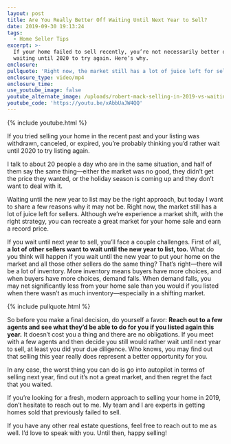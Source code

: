 ```yaml
---
layout: post
title: Are You Really Better Off Waiting Until Next Year to Sell?
date: 2019-09-30 19:13:24
tags:
  - Home Seller Tips
excerpt: >-
  If your home failed to sell recently, you’re not necessarily better off
  waiting until 2020 to try again. Here’s why.
enclosure:
pullquote: 'Right now, the market still has a lot of juice left for sellers.'
enclosure_type: video/mp4
enclosure_time:
use_youtube_image: false
youtube_alternate_image: /uploads/robert-mack-selling-in-2019-vs-waiting-youtube.png
youtube_code: 'https://youtu.be/xAbbUaJW4QQ'
---
```


{% include youtube.html %}

If you tried selling your home in the recent past and your listing was withdrawn, canceled, or expired, you’re probably thinking you’d rather wait until 2020 to try listing again.&nbsp;

I talk to about 20 people a day who are in the same situation, and half of them say the same thing—either the market was no good, they didn’t get the price they wanted, or the holiday season is coming up and they don’t want to deal with it.&nbsp;

Waiting until the new year to list may be the right approach, but today I want to share a few reasons why it may not be. Right now, the market still has a lot of juice left for sellers. Although we’re experience a market shift, with the right strategy, you can recreate a great market for your home sale and earn a record price.&nbsp;

If you wait until next year to sell, you’ll face a couple challenges. First of all, **a lot of other sellers want to wait until the new year to list, too.** What do you think will happen if you wait until the new year to put your home on the market and all those other sellers do the same thing? That’s right—there will be a lot of inventory. More inventory means buyers have more choices, and when buyers have more choices, demand falls. When demand falls, you may net significantly less from your home sale than you would if you listed when there wasn’t as much inventory—especially in a shifting market.&nbsp;

{% include pullquote.html %}

So before you make a final decision, do yourself a favor: **Reach out to a few agents and see what they’d be able to do for you if you listed again this year.** It doesn’t cost you a thing and there are no obligations. If you meet with a few agents and then decide you still would rather wait until next year to sell, at least you did your due diligence. Who knows, you may find out that selling this year really does represent a better opportunity for you.&nbsp;

In any case, the worst thing you can do is go into autopilot in terms of selling next year, find out it’s not a great market, and then regret the fact that you waited.&nbsp;

If you’re looking for a fresh, modern approach to selling your home in 2019, don’t hesitate to reach out to me. My team and I are experts in getting homes sold that previously failed to sell.&nbsp;

If you have any other real estate questions, feel free to reach out to me as well. I’d love to speak with you. Until then, happy selling\!